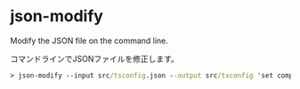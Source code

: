 # json-modify

Modify the JSON file on the command line.

コマンドラインでJSONファイルを修正します。

```cmd
> json-modify --input src/tsconfig.json --output src/tsconfig 'set compilerOptions.target=ES2018' 'delete compilerOptions.lib' 'set compilerOptions.lib[+]=ESNext'
```
